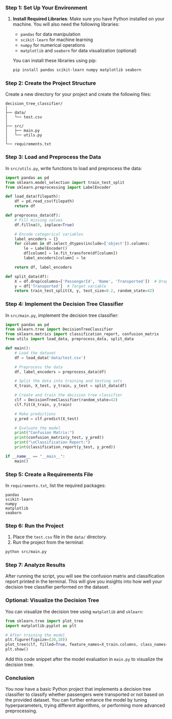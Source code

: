 ### Step 1: Set Up Your Environment

1. **Install Required Libraries**: Make sure you have Python installed on your machine. You will also need the following libraries:
   - `pandas` for data manipulation
   - `scikit-learn` for machine learning
   - `numpy` for numerical operations
   - `matplotlib` and `seaborn` for data visualization (optional)

   You can install these libraries using pip:

   ```bash
   pip install pandas scikit-learn numpy matplotlib seaborn
   ```

### Step 2: Create the Project Structure

Create a new directory for your project and create the following files:

```
decision_tree_classifier/
│
├── data/
│   └── test.csv
│
├── src/
│   ├── main.py
│   └── utils.py
│
└── requirements.txt
```

### Step 3: Load and Preprocess the Data

In `src/utils.py`, write functions to load and preprocess the data:

```python
import pandas as pd
from sklearn.model_selection import train_test_split
from sklearn.preprocessing import LabelEncoder

def load_data(filepath):
    df = pd.read_csv(filepath)
    return df

def preprocess_data(df):
    # Fill missing values
    df.fillna(0, inplace=True)

    # Encode categorical variables
    label_encoders = {}
    for column in df.select_dtypes(include=['object']).columns:
        le = LabelEncoder()
        df[column] = le.fit_transform(df[column])
        label_encoders[column] = le

    return df, label_encoders

def split_data(df):
    X = df.drop(columns=['PassengerId', 'Name', 'Transported'])  # Drop non-feature columns
    y = df['Transported']  # Target variable
    return train_test_split(X, y, test_size=0.2, random_state=42)
```

### Step 4: Implement the Decision Tree Classifier

In `src/main.py`, implement the decision tree classifier:

```python
import pandas as pd
from sklearn.tree import DecisionTreeClassifier
from sklearn.metrics import classification_report, confusion_matrix
from utils import load_data, preprocess_data, split_data

def main():
    # Load the dataset
    df = load_data('data/test.csv')

    # Preprocess the data
    df, label_encoders = preprocess_data(df)

    # Split the data into training and testing sets
    X_train, X_test, y_train, y_test = split_data(df)

    # Create and train the decision tree classifier
    clf = DecisionTreeClassifier(random_state=42)
    clf.fit(X_train, y_train)

    # Make predictions
    y_pred = clf.predict(X_test)

    # Evaluate the model
    print("Confusion Matrix:")
    print(confusion_matrix(y_test, y_pred))
    print("\nClassification Report:")
    print(classification_report(y_test, y_pred))

if __name__ == "__main__":
    main()
```

### Step 5: Create a Requirements File

In `requirements.txt`, list the required packages:

```
pandas
scikit-learn
numpy
matplotlib
seaborn
```

### Step 6: Run the Project

1. Place the `test.csv` file in the `data/` directory.
2. Run the project from the terminal:

```bash
python src/main.py
```

### Step 7: Analyze Results

After running the script, you will see the confusion matrix and classification report printed in the terminal. This will give you insights into how well your decision tree classifier performed on the dataset.

### Optional: Visualize the Decision Tree

You can visualize the decision tree using `matplotlib` and `sklearn`:

```python
from sklearn.tree import plot_tree
import matplotlib.pyplot as plt

# After training the model
plt.figure(figsize=(20,10))
plot_tree(clf, filled=True, feature_names=X_train.columns, class_names=['Not Transported', 'Transported'])
plt.show()
```

Add this code snippet after the model evaluation in `main.py` to visualize the decision tree.

### Conclusion

You now have a basic Python project that implements a decision tree classifier to classify whether passengers were transported or not based on the provided dataset. You can further enhance the model by tuning hyperparameters, trying different algorithms, or performing more advanced preprocessing.